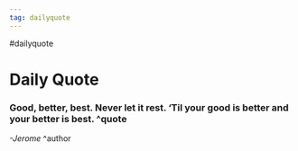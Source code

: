 ```yaml
---
tag: dailyquote
---
```


#dailyquote

# Daily Quote

### Good, better, best. Never let it rest. ‘Til your good is better and your better is best. ^quote
*-Jerome* ^author
